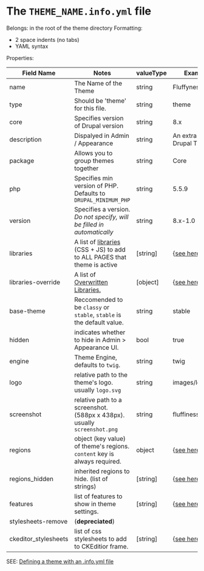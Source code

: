 # The `THEME_NAME.info.yml` file

Belongs: in the root of the theme directory
Formatting:
  - 2 space indents (no tabs)
  - YAML syntax

Properties:

| Field Name           | Notes                                                                                                          | valueType | Example                                                                                                                 | isRequired |
| -------------------- | -------------------------------------------------------------------------------------------------------------- | --------- | ----------------------------------------------------------------------------------------------------------------------- | ---------- |
| name                 | The Name of the Theme                                                                                          | string    | Fluffyness                                                                                                              | X          |
| type                 | Should be 'theme' for this file.                                                                               | string    | theme                                                                                                                   | X          |
| core                 | Specifies version of Drupal version                                                                            | string    | 8.x                                                                                                                     | X          |
| description          | Dispalyed in Admin / Appearance                                                                                | string    | An extra cuddly Drupal Theme                                                                                            |            |
| package              | Allows you to group themes together                                                                            | string    | Core                                                                                                                    |            |
| php                  | Specifies min version of PHP. Defaults to `DRUPAL_MINIMUM_PHP`                                                 | string    | 5.5.9                                                                                                                   |            |
| version              | Specifies a version. *Do not specify, will be filled in automatically*                                         | string    | 8.x-1.0                                                                                                                 |            |
| libraries            | A list of [libraries](https://www.drupal.org/node/2216195) (CSS + JS) to add to ALL PAGES that theme is active | [string]  | {[see here](https://www.drupal.org/docs/8/theming-drupal-8/defining-a-theme-with-an-infoyml-file#libraries)}            |            |
| libraries-override   | A list of [Overwritten Libraries.](https://www.drupal.org/node/2216195#override-extend)                        | [object]  | {[see here](https://www.drupal.org/docs/8/theming-drupal-8/defining-a-theme-with-an-infoyml-file#libraries-override)}   |            |
| base-theme           | Reccomended to be `classy` or `stable`, `stable` is the default value.                                         | string    | stable                                                                                                                  |            |
| hidden               | indicates whether to hide in Admin > Appearance UI.                                                            | bool      | true                                                                                                                    |            |
| engine               | Theme Engine, defaults to `twig`.                                                                              | string    | twig                                                                                                                    |            |
| logo                 | relative path to the theme's logo. usually `logo.svg`                                                          | string    | images/logo.png                                                                                                         |            |
| screenshot           | relative path to a screenshot. (588px x 438px). usually `screenshot.png`                                       | string    | fluffiness.png                                                                                                          |            |
| regions              | object (key value) of theme's regions. `content` key is always required.                                       | object    | {[see here](https://www.drupal.org/docs/8/theming-drupal-8/defining-a-theme-with-an-infoyml-file#regions)}              |            |
| regions_hidden       | inherited regions to hide. (list of strings)                                                                   | [string]  | {[see here](https://www.drupal.org/docs/8/theming-drupal-8/defining-a-theme-with-an-infoyml-file#regions_hidden)}       |            |
| features             | list of features to show in theme settings.                                                                    | [string]  | {[see here](https://www.drupal.org/docs/8/theming-drupal-8/defining-a-theme-with-an-infoyml-file#features)}             |            |
| stylesheets-remove   | (**depreciated**)                                                                                              |           |                                                                                                                         |            |
| ckeditor_stylesheets | list of css stylesheets to add to CKEditior frame.                                                             | [string]  | {[see here](https://www.drupal.org/docs/8/theming-drupal-8/defining-a-theme-with-an-infoyml-file#ckeditor_stylesheets)} |            |

SEE: [Defining a theme with an .info.yml file](https://www.drupal.org/docs/8/theming-drupal-8/defining-a-theme-with-an-infoyml-file#libraries-override)
